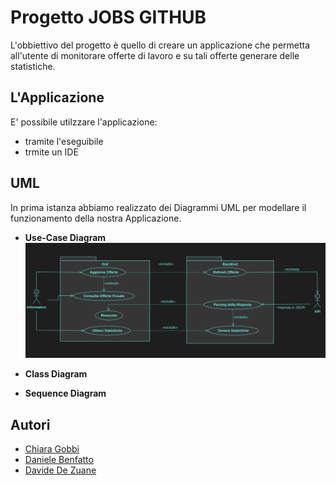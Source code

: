 # Progetto JOBS GITHUB

L'obbiettivo del progetto è quello di creare un applicazione che permetta all'utente di monitorare 
offerte di lavoro e su tali offerte generare delle statistiche.

## L'Applicazione
E' possibile utilzzare l'applicazione:
+ tramite l'eseguibile
+ trmite un IDE

## UML
In prima istanza abbiamo realizzato dei Diagrammi UML per modellare il funzionamento 
della nostra Applicazione.
+ **Use-Case Diagram**
![](Images/UseCase.png)

+ **Class Diagram**


+ **Sequence Diagram**


## Autori
+ [Chiara Gobbi](https://github.com/chiaragii)
+ [Daniele Benfatto](https://github.com/benFactotum99)
+ [Davide De Zuane](https://github.com/DavideDeZuane)


